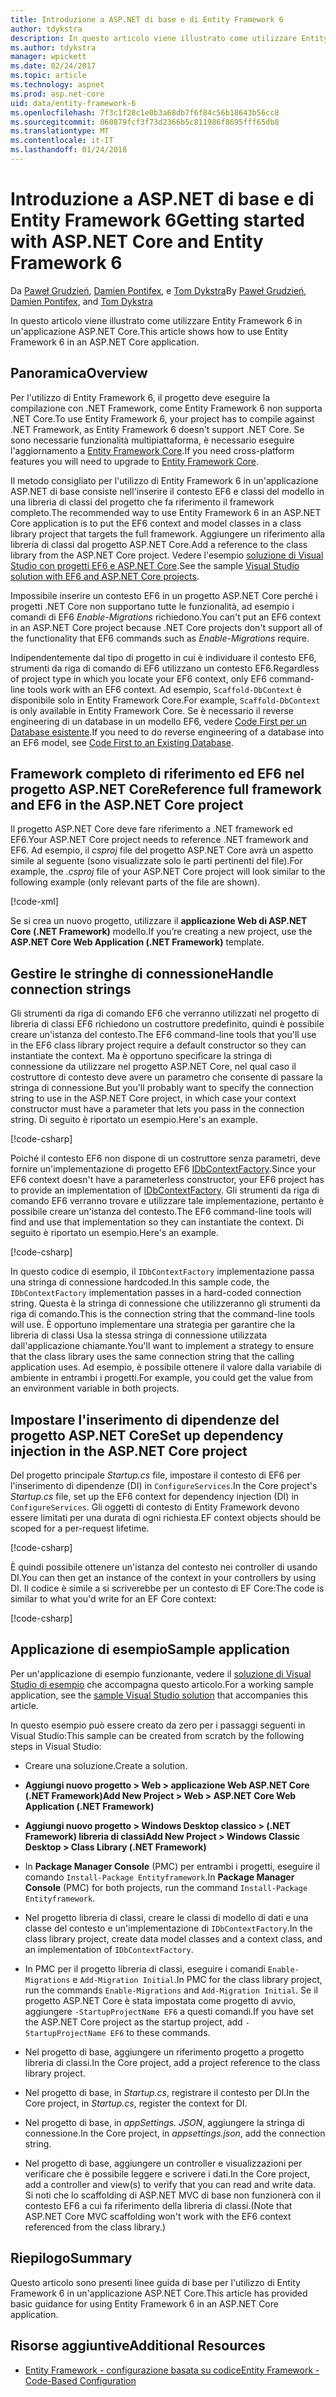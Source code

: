 ```yaml
---
title: Introduzione a ASP.NET di base e di Entity Framework 6
author: tdykstra
description: In questo articolo viene illustrato come utilizzare Entity Framework 6 in un'applicazione ASP.NET Core.
ms.author: tdykstra
manager: wpickett
ms.date: 02/24/2017
ms.topic: article
ms.technology: aspnet
ms.prod: asp.net-core
uid: data/entity-framework-6
ms.openlocfilehash: 7f3c1f28c1e0b3a68db7f6f84c56b18643b56cc8
ms.sourcegitcommit: 060879fcf3f73d2366b5c811986f8695fff65db8
ms.translationtype: MT
ms.contentlocale: it-IT
ms.lasthandoff: 01/24/2018
---
```

# <a name="getting-started-with-aspnet-core-and-entity-framework-6"></a><span data-ttu-id="95faa-103">Introduzione a ASP.NET di base e di Entity Framework 6</span><span class="sxs-lookup"><span data-stu-id="95faa-103">Getting started with ASP.NET Core and Entity Framework 6</span></span>

<span data-ttu-id="95faa-104">Da [Paweł Grudzień](https://github.com/pgrudzien12), [Damien Pontifex](https://github.com/DamienPontifex), e [Tom Dykstra](https://github.com/tdykstra)</span><span class="sxs-lookup"><span data-stu-id="95faa-104">By [Paweł Grudzień](https://github.com/pgrudzien12), [Damien Pontifex](https://github.com/DamienPontifex), and [Tom Dykstra](https://github.com/tdykstra)</span></span>

<span data-ttu-id="95faa-105">In questo articolo viene illustrato come utilizzare Entity Framework 6 in un'applicazione ASP.NET Core.</span><span class="sxs-lookup"><span data-stu-id="95faa-105">This article shows how to use Entity Framework 6 in an ASP.NET Core application.</span></span>

## <a name="overview"></a><span data-ttu-id="95faa-106">Panoramica</span><span class="sxs-lookup"><span data-stu-id="95faa-106">Overview</span></span>

<span data-ttu-id="95faa-107">Per l'utilizzo di Entity Framework 6, il progetto deve eseguire la compilazione con .NET Framework, come Entity Framework 6 non supporta .NET Core.</span><span class="sxs-lookup"><span data-stu-id="95faa-107">To use Entity Framework 6, your project has to compile against .NET Framework, as Entity Framework 6 doesn't support .NET Core.</span></span> <span data-ttu-id="95faa-108">Se sono necessarie funzionalità multipiattaforma, è necessario eseguire l'aggiornamento a [Entity Framework Core](https://docs.microsoft.com/ef/).</span><span class="sxs-lookup"><span data-stu-id="95faa-108">If you need cross-platform features you will need to upgrade to [Entity Framework Core](https://docs.microsoft.com/ef/).</span></span>

<span data-ttu-id="95faa-109">Il metodo consigliato per l'utilizzo di Entity Framework 6 in un'applicazione ASP.NET di base consiste nell'inserire il contesto EF6 e classi del modello in una libreria di classi del progetto che fa riferimento il framework completo.</span><span class="sxs-lookup"><span data-stu-id="95faa-109">The recommended way to use Entity Framework 6 in an ASP.NET Core application is to put the EF6 context and model classes in a class library project that targets the full framework.</span></span> <span data-ttu-id="95faa-110">Aggiungere un riferimento alla libreria di classi dal progetto ASP.NET Core.</span><span class="sxs-lookup"><span data-stu-id="95faa-110">Add a reference to the class library from the ASP.NET Core project.</span></span> <span data-ttu-id="95faa-111">Vedere l'esempio [soluzione di Visual Studio con progetti EF6 e ASP.NET Core](https://github.com/aspnet/Docs/tree/master/aspnetcore/data/entity-framework-6/sample/).</span><span class="sxs-lookup"><span data-stu-id="95faa-111">See the sample [Visual Studio solution with EF6 and ASP.NET Core projects](https://github.com/aspnet/Docs/tree/master/aspnetcore/data/entity-framework-6/sample/).</span></span>

<span data-ttu-id="95faa-112">Impossibile inserire un contesto EF6 in un progetto ASP.NET Core perché i progetti .NET Core non supportano tutte le funzionalità, ad esempio i comandi di EF6 *Enable-Migrations* richiedono.</span><span class="sxs-lookup"><span data-stu-id="95faa-112">You can't put an EF6 context in an ASP.NET Core project because .NET Core projects don't support all of the functionality that EF6 commands such as *Enable-Migrations* require.</span></span>

<span data-ttu-id="95faa-113">Indipendentemente dal tipo di progetto in cui è individuare il contesto EF6, strumenti da riga di comando di EF6 utilizzano un contesto EF6.</span><span class="sxs-lookup"><span data-stu-id="95faa-113">Regardless of project type in which you locate your EF6 context, only EF6 command-line tools work with an EF6 context.</span></span> <span data-ttu-id="95faa-114">Ad esempio, `Scaffold-DbContext` è disponibile solo in Entity Framework Core.</span><span class="sxs-lookup"><span data-stu-id="95faa-114">For example, `Scaffold-DbContext` is only available in Entity Framework Core.</span></span> <span data-ttu-id="95faa-115">Se è necessario il reverse engineering di un database in un modello EF6, vedere [Code First per un Database esistente](https://msdn.microsoft.com/jj200620).</span><span class="sxs-lookup"><span data-stu-id="95faa-115">If you need to do reverse engineering of a database into an EF6 model, see [Code First to an Existing Database](https://msdn.microsoft.com/jj200620).</span></span>

## <a name="reference-full-framework-and-ef6-in-the-aspnet-core-project"></a><span data-ttu-id="95faa-116">Framework completo di riferimento ed EF6 nel progetto ASP.NET Core</span><span class="sxs-lookup"><span data-stu-id="95faa-116">Reference full framework and EF6 in the ASP.NET Core project</span></span>

<span data-ttu-id="95faa-117">Il progetto ASP.NET Core deve fare riferimento a .NET framework ed EF6.</span><span class="sxs-lookup"><span data-stu-id="95faa-117">Your ASP.NET Core project needs to reference .NET framework and EF6.</span></span> <span data-ttu-id="95faa-118">Ad esempio, il *csproj* file del progetto ASP.NET Core avrà un aspetto simile al seguente (sono visualizzate solo le parti pertinenti del file).</span><span class="sxs-lookup"><span data-stu-id="95faa-118">For example, the *.csproj* file of your ASP.NET Core project will look similar to the following example (only relevant parts of the file are shown).</span></span>

[!code-xml[](entity-framework-6/sample/MVCCore/MVCCore.csproj?range=3-9&highlight=2)]

<span data-ttu-id="95faa-119">Se si crea un nuovo progetto, utilizzare il **applicazione Web di ASP.NET Core (.NET Framework)** modello.</span><span class="sxs-lookup"><span data-stu-id="95faa-119">If you’re creating a new project, use the **ASP.NET Core Web Application (.NET Framework)** template.</span></span>

## <a name="handle-connection-strings"></a><span data-ttu-id="95faa-120">Gestire le stringhe di connessione</span><span class="sxs-lookup"><span data-stu-id="95faa-120">Handle connection strings</span></span>

<span data-ttu-id="95faa-121">Gli strumenti da riga di comando EF6 che verranno utilizzati nel progetto di libreria di classi EF6 richiedono un costruttore predefinito, quindi è possibile creare un'istanza del contesto.</span><span class="sxs-lookup"><span data-stu-id="95faa-121">The EF6 command-line tools that you'll use in the EF6 class library project require a default constructor so they can instantiate the context.</span></span> <span data-ttu-id="95faa-122">Ma è opportuno specificare la stringa di connessione da utilizzare nel progetto ASP.NET Core, nel qual caso il costruttore di contesto deve avere un parametro che consente di passare la stringa di connessione.</span><span class="sxs-lookup"><span data-stu-id="95faa-122">But you'll probably want to specify the connection string to use in the ASP.NET Core project, in which case your context constructor must have a parameter that lets you pass in the connection string.</span></span> <span data-ttu-id="95faa-123">Di seguito è riportato un esempio.</span><span class="sxs-lookup"><span data-stu-id="95faa-123">Here's an example.</span></span>

[!code-csharp[](entity-framework-6/sample/EF6/SchoolContext.cs?name=snippet_Constructor)]

<span data-ttu-id="95faa-124">Poiché il contesto EF6 non dispone di un costruttore senza parametri, deve fornire un'implementazione di progetto EF6 [IDbContextFactory](https://msdn.microsoft.com/library/hh506876).</span><span class="sxs-lookup"><span data-stu-id="95faa-124">Since your EF6 context doesn't have a parameterless constructor, your EF6 project has to provide an implementation of [IDbContextFactory](https://msdn.microsoft.com/library/hh506876).</span></span> <span data-ttu-id="95faa-125">Gli strumenti da riga di comando EF6 verranno trovare e utilizzare tale implementazione, pertanto è possibile creare un'istanza del contesto.</span><span class="sxs-lookup"><span data-stu-id="95faa-125">The EF6 command-line tools will find and use that implementation so they can instantiate the context.</span></span> <span data-ttu-id="95faa-126">Di seguito è riportato un esempio.</span><span class="sxs-lookup"><span data-stu-id="95faa-126">Here's an example.</span></span>

[!code-csharp[](entity-framework-6/sample/EF6/SchoolContextFactory.cs?name=snippet_IDbContextFactory)]

<span data-ttu-id="95faa-127">In questo codice di esempio, il `IDbContextFactory` implementazione passa una stringa di connessione hardcoded.</span><span class="sxs-lookup"><span data-stu-id="95faa-127">In this sample code, the `IDbContextFactory` implementation passes in a hard-coded connection string.</span></span> <span data-ttu-id="95faa-128">Questa è la stringa di connessione che utilizzeranno gli strumenti da riga di comando.</span><span class="sxs-lookup"><span data-stu-id="95faa-128">This is the connection string that the command-line tools will use.</span></span> <span data-ttu-id="95faa-129">È opportuno implementare una strategia per garantire che la libreria di classi Usa la stessa stringa di connessione utilizzata dall'applicazione chiamante.</span><span class="sxs-lookup"><span data-stu-id="95faa-129">You'll want to implement a strategy to ensure that the class library uses the same connection string that the calling application uses.</span></span> <span data-ttu-id="95faa-130">Ad esempio, è possibile ottenere il valore dalla variabile di ambiente in entrambi i progetti.</span><span class="sxs-lookup"><span data-stu-id="95faa-130">For example, you could get the value from an environment variable in both projects.</span></span>

## <a name="set-up-dependency-injection-in-the-aspnet-core-project"></a><span data-ttu-id="95faa-131">Impostare l'inserimento di dipendenze del progetto ASP.NET Core</span><span class="sxs-lookup"><span data-stu-id="95faa-131">Set up dependency injection in the ASP.NET Core project</span></span>

<span data-ttu-id="95faa-132">Del progetto principale *Startup.cs* file, impostare il contesto di EF6 per l'inserimento di dipendenze (DI) in `ConfigureServices`.</span><span class="sxs-lookup"><span data-stu-id="95faa-132">In the Core project's *Startup.cs* file, set up the EF6 context for dependency injection (DI) in `ConfigureServices`.</span></span> <span data-ttu-id="95faa-133">Gli oggetti di contesto di Entity Framework devono essere limitati per una durata di ogni richiesta.</span><span class="sxs-lookup"><span data-stu-id="95faa-133">EF context objects should be scoped for a per-request lifetime.</span></span>

[!code-csharp[](entity-framework-6/sample/MVCCore/Startup.cs?name=snippet_ConfigureServices&highlight=5)]

<span data-ttu-id="95faa-134">È quindi possibile ottenere un'istanza del contesto nei controller di usando DI.</span><span class="sxs-lookup"><span data-stu-id="95faa-134">You can then get an instance of the context in your controllers by using DI.</span></span> <span data-ttu-id="95faa-135">Il codice è simile a si scriverebbe per un contesto di EF Core:</span><span class="sxs-lookup"><span data-stu-id="95faa-135">The code is similar to what you'd write for an EF Core context:</span></span>

[!code-csharp[](entity-framework-6/sample/MVCCore/Controllers/StudentsController.cs?name=snippet_ContextInController)]

## <a name="sample-application"></a><span data-ttu-id="95faa-136">Applicazione di esempio</span><span class="sxs-lookup"><span data-stu-id="95faa-136">Sample application</span></span>

<span data-ttu-id="95faa-137">Per un'applicazione di esempio funzionante, vedere il [soluzione di Visual Studio di esempio](https://github.com/aspnet/Docs/tree/master/aspnetcore/data/entity-framework-6/sample/) che accompagna questo articolo.</span><span class="sxs-lookup"><span data-stu-id="95faa-137">For a working sample application, see the [sample Visual Studio solution](https://github.com/aspnet/Docs/tree/master/aspnetcore/data/entity-framework-6/sample/) that accompanies this article.</span></span>

<span data-ttu-id="95faa-138">In questo esempio può essere creato da zero per i passaggi seguenti in Visual Studio:</span><span class="sxs-lookup"><span data-stu-id="95faa-138">This sample can be created from scratch by the following steps in Visual Studio:</span></span>

* <span data-ttu-id="95faa-139">Creare una soluzione.</span><span class="sxs-lookup"><span data-stu-id="95faa-139">Create a solution.</span></span>

* <span data-ttu-id="95faa-140">**Aggiungi nuovo progetto > Web > applicazione Web ASP.NET Core (.NET Framework)**</span><span class="sxs-lookup"><span data-stu-id="95faa-140">**Add New Project > Web > ASP.NET Core Web Application (.NET Framework)**</span></span>

* <span data-ttu-id="95faa-141">**Aggiungi nuovo progetto > Windows Desktop classico > (.NET Framework) libreria di classi**</span><span class="sxs-lookup"><span data-stu-id="95faa-141">**Add New Project > Windows Classic Desktop > Class Library (.NET Framework)**</span></span>

* <span data-ttu-id="95faa-142">In **Package Manager Console** (PMC) per entrambi i progetti, eseguire il comando `Install-Package Entityframework`.</span><span class="sxs-lookup"><span data-stu-id="95faa-142">In **Package Manager Console** (PMC) for both projects, run the command `Install-Package Entityframework`.</span></span>

* <span data-ttu-id="95faa-143">Nel progetto libreria di classi, creare le classi di modello di dati e una classe del contesto e un'implementazione di `IDbContextFactory`.</span><span class="sxs-lookup"><span data-stu-id="95faa-143">In the class library project, create data model classes and a context class, and an implementation of `IDbContextFactory`.</span></span>

* <span data-ttu-id="95faa-144">In PMC per il progetto libreria di classi, eseguire i comandi `Enable-Migrations` e `Add-Migration Initial`.</span><span class="sxs-lookup"><span data-stu-id="95faa-144">In PMC for the class library project, run the commands `Enable-Migrations` and `Add-Migration Initial`.</span></span> <span data-ttu-id="95faa-145">Se il progetto ASP.NET Core è stata impostata come progetto di avvio, aggiungere `-StartupProjectName EF6` a questi comandi.</span><span class="sxs-lookup"><span data-stu-id="95faa-145">If you have set the ASP.NET Core project as the startup project, add `-StartupProjectName EF6` to these commands.</span></span>

* <span data-ttu-id="95faa-146">Nel progetto di base, aggiungere un riferimento progetto a progetto libreria di classi.</span><span class="sxs-lookup"><span data-stu-id="95faa-146">In the Core project, add a project reference to the class library project.</span></span>

* <span data-ttu-id="95faa-147">Nel progetto di base, in *Startup.cs*, registrare il contesto per DI.</span><span class="sxs-lookup"><span data-stu-id="95faa-147">In the Core project, in *Startup.cs*, register the context for DI.</span></span>

* <span data-ttu-id="95faa-148">Nel progetto di base, in *appSettings. JSON*, aggiungere la stringa di connessione.</span><span class="sxs-lookup"><span data-stu-id="95faa-148">In the Core project, in *appsettings.json*, add the connection string.</span></span>

* <span data-ttu-id="95faa-149">Nel progetto di base, aggiungere un controller e visualizzazioni per verificare che è possibile leggere e scrivere i dati.</span><span class="sxs-lookup"><span data-stu-id="95faa-149">In the Core project, add a controller and view(s) to verify that you can read and write data.</span></span> <span data-ttu-id="95faa-150">Si noti che lo scaffolding di ASP.NET MVC di base non funzionerà con il contesto EF6 a cui fa riferimento della libreria di classi.</span><span class="sxs-lookup"><span data-stu-id="95faa-150">(Note that ASP.NET Core MVC scaffolding won't work with the EF6 context referenced from the class library.)</span></span>

## <a name="summary"></a><span data-ttu-id="95faa-151">Riepilogo</span><span class="sxs-lookup"><span data-stu-id="95faa-151">Summary</span></span>

<span data-ttu-id="95faa-152">Questo articolo sono presenti linee guida di base per l'utilizzo di Entity Framework 6 in un'applicazione ASP.NET Core.</span><span class="sxs-lookup"><span data-stu-id="95faa-152">This article has provided basic guidance for using Entity Framework 6 in an ASP.NET Core application.</span></span>

## <a name="additional-resources"></a><span data-ttu-id="95faa-153">Risorse aggiuntive</span><span class="sxs-lookup"><span data-stu-id="95faa-153">Additional Resources</span></span>

* [<span data-ttu-id="95faa-154">Entity Framework - configurazione basata su codice</span><span class="sxs-lookup"><span data-stu-id="95faa-154">Entity Framework - Code-Based Configuration</span></span>](https://msdn.microsoft.com/data/jj680699.aspx)
